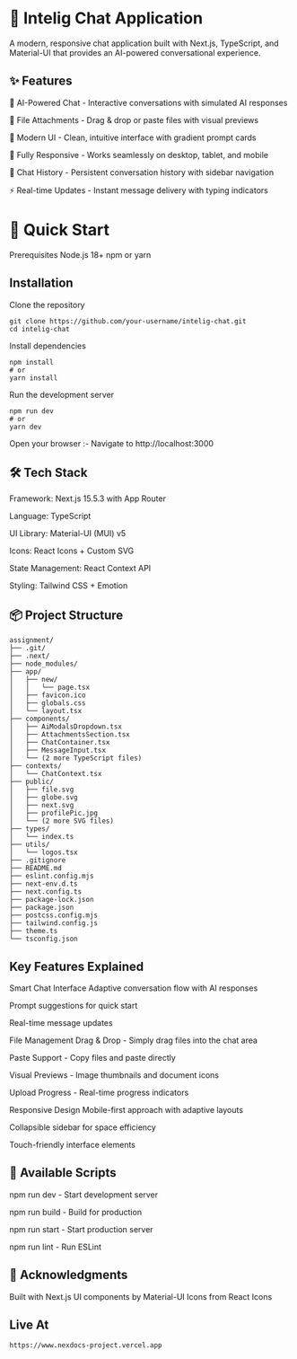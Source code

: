 # 💬 Intelig Chat Application
A modern, responsive chat application built with Next.js, TypeScript, and Material-UI that provides an AI-powered conversational experience.

## ✨ Features
🤖 AI-Powered Chat - Interactive conversations with simulated AI responses

📁 File Attachments - Drag & drop or paste files with visual previews

🎨 Modern UI - Clean, intuitive interface with gradient prompt cards

📱 Fully Responsive - Works seamlessly on desktop, tablet, and mobile

💾 Chat History - Persistent conversation history with sidebar navigation

⚡ Real-time Updates - Instant message delivery with typing indicators

# 🚀 Quick Start
Prerequisites
Node.js 18+
npm or yarn

## Installation
Clone the repository
```
git clone https://github.com/your-username/intelig-chat.git
cd intelig-chat
```
Install dependencies
```
npm install
# or
yarn install
```
Run the development server
```
npm run dev
# or
yarn dev
```
Open your browser :- Navigate to http://localhost:3000

## 🛠️ Tech Stack
Framework: Next.js 15.5.3 with App Router

Language: TypeScript

UI Library: Material-UI (MUI) v5

Icons: React Icons + Custom SVG

State Management: React Context API

Styling: Tailwind CSS + Emotion

## 📦 Project Structure
```
assignment/
├── .git/
├── .next/
├── node_modules/
├── app/
│   ├── new/
│   │   └── page.tsx
│   ├── favicon.ico
│   ├── globals.css
│   └── layout.tsx
├── components/
│   ├── AiModalsDropdown.tsx
│   ├── AttachmentsSection.tsx
│   ├── ChatContainer.tsx
│   ├── MessageInput.tsx
│   └── (2 more TypeScript files)
├── contexts/
│   └── ChatContext.tsx
├── public/
│   ├── file.svg
│   ├── globe.svg
│   ├── next.svg
│   ├── profilePic.jpg
│   └── (2 more SVG files)
├── types/
│   └── index.ts
├── utils/
│   └── logos.tsx
├── .gitignore
├── README.md
├── eslint.config.mjs
├── next-env.d.ts
├── next.config.ts
├── package-lock.json
├── package.json
├── postcss.config.mjs
├── tailwind.config.js
├── theme.ts
└── tsconfig.json
```

## Key Features Explained
Smart Chat Interface
Adaptive conversation flow with AI responses

Prompt suggestions for quick start

Real-time message updates

File Management
Drag & Drop - Simply drag files into the chat area

Paste Support - Copy files and paste directly

Visual Previews - Image thumbnails and document icons

Upload Progress - Real-time progress indicators

Responsive Design
Mobile-first approach with adaptive layouts

Collapsible sidebar for space efficiency

Touch-friendly interface elements


## 🚦 Available Scripts
npm run dev - Start development server

npm run build - Build for production

npm run start - Start production server

npm run lint - Run ESLint

## 🙏 Acknowledgments
Built with Next.js
UI components by Material-UI
Icons from React Icons

## Live At 
```
https://www.nexdocs-project.vercel.app
```
